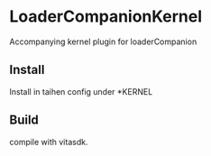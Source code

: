 # LoaderCompanionKernel

Accompanying kernel plugin for loaderCompanion

## Install

Install in taihen config under *KERNEL

## Build

compile with vitasdk.